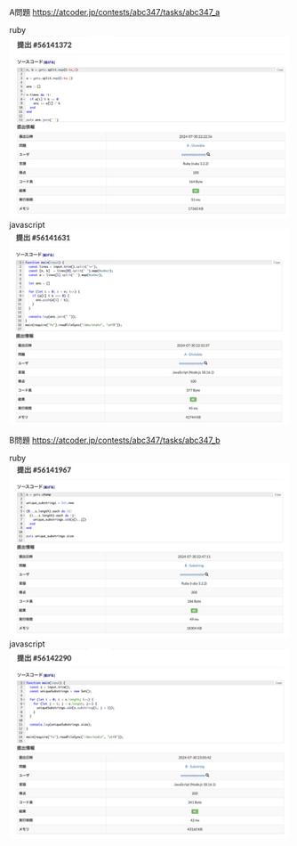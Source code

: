 A問題
https://atcoder.jp/contests/abc347/tasks/abc347_a

ruby
![alt text](a_ruby.png)
javascript
![alt text](a_javascript.png)


B問題
https://atcoder.jp/contests/abc347/tasks/abc347_b

ruby
![alt text](b_ruby.png)
javascript
![alt text](b_javascript.png)
